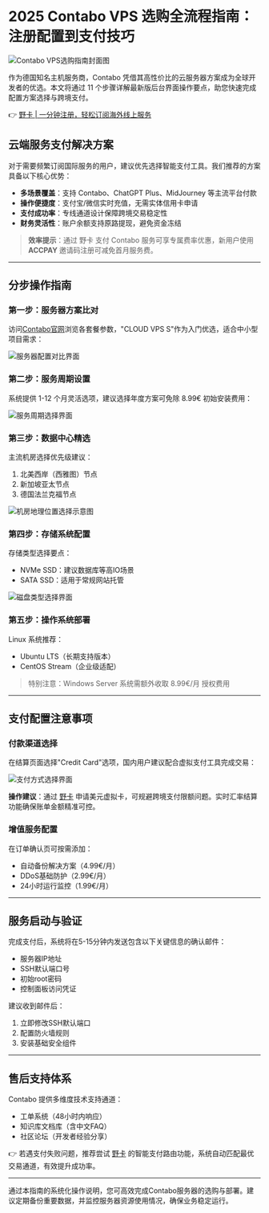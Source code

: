 # 2025 Contabo VPS 选购全流程指南：注册配置到支付技巧

![Contabo VPS选购指南封面图](https://bbtdd.com/wp-content/uploads/img/080897081.webp)

作为德国知名主机服务商，Contabo 凭借其高性价比的云服务器方案成为全球开发者的优选。本文将通过 11 个步骤详解最新版后台界面操作要点，助您快速完成配置方案选择与跨境支付。

👉 [野卡 | 一分钟注册，轻松订阅海外线上服务](https://bbtdd.com/yeka)

## 云端服务支付解决方案
对于需要频繁订阅国际服务的用户，建议优先选择智能支付工具。我们推荐的方案具备以下核心优势：

- **多场景覆盖**：支持 Contabo、ChatGPT Plus、MidJourney 等主流平台付款
- **操作便捷度**：支付宝/微信实时充值，无需实体信用卡申请
- **支付成功率**：专线通道设计保障跨境交易稳定性
- **财务灵活性**：账户余额支持原路提现，避免资金冻结

> **效率提示**：通过 野卡 支付 Contabo 服务可享专属费率优惠，新用户使用 **ACCPAY** 邀请码注册可减免首月服务费。

---

## 分步操作指南

### 第一步：服务器方案比对
访问[Contabo官网](https://bbtdd.com/yeka)浏览各套餐参数，"CLOUD VPS S"作为入门优选，适合中小型项目需求：

![服务器配置对比界面](https://bbtdd.com/wp-content/uploads/img/8250083928003990.webp)

### 第二步：服务周期设置
系统提供 1-12 个月灵活选项，建议选择年度方案可免除 8.99€ 初始安装费用：

![服务周期选择界面](https://bbtdd.com/wp-content/uploads/img/768641545019144.webp)

### 第三步：数据中心精选
主流机房选择优先级建议：
1. 北美西岸（西雅图）节点
2. 新加坡亚太节点
3. 德国法兰克福节点

![机房地理位置选择示意图](https://bbtdd.com/wp-content/uploads/img/75369379.webp)

### 第四步：存储系统配置
存储类型选择要点：
- NVMe SSD：建议数据库等高IO场景
- SATA SSD：适用于常规网站托管

![磁盘类型选择界面](https://bbtdd.com/wp-content/uploads/img/841030145.webp)

### 第五步：操作系统部署
Linux 系统推荐：
- Ubuntu LTS（长期支持版本）
- CentOS Stream（企业级适配）

> 特别注意：Windows Server 系统需额外收取 8.99€/月 授权费用

---

## 支付配置注意事项

### 付款渠道选择
在结算页面选择"Credit Card"选项，国内用户建议配合虚拟支付工具完成交易：

![支付方式选择界面](https://bbtdd.com/wp-content/uploads/img/52600515304278.webp)

**操作建议**：通过 [野卡](https://bbtdd.com/yeka) 申请美元虚拟卡，可规避跨境支付限额问题。实时汇率结算功能确保账单金额精准可控。

### 增值服务配置
在订单确认页可按需添加：
- 自动备份解决方案（4.99€/月）
- DDoS基础防护（2.99€/月）
- 24小时运行监控（1.99€/月）

---

## 服务启动与验证
完成支付后，系统将在5-15分钟内发送包含以下关键信息的确认邮件：
- 服务器IP地址
- SSH默认端口号
- 初始root密码
- 控制面板访问凭证

建议收到邮件后：
1. 立即修改SSH默认端口
2. 配置防火墙规则
3. 安装基础安全组件

---

## 售后支持体系
Contabo 提供多维度技术支持通道：
- 工单系统（48小时内响应）
- 知识库文档库（含中文FAQ）
- 社区论坛（开发者经验分享）

👉 若遇支付失败问题，推荐尝试 [野卡](https://bbtdd.com/yeka) 的智能支付路由功能，系统自动匹配最优交易通道，有效提升成功率。

---

通过本指南的系统化操作说明，您可高效完成Contabo服务器的选购与部署。建议定期备份重要数据，并监控服务器资源使用情况，确保业务稳定运行。